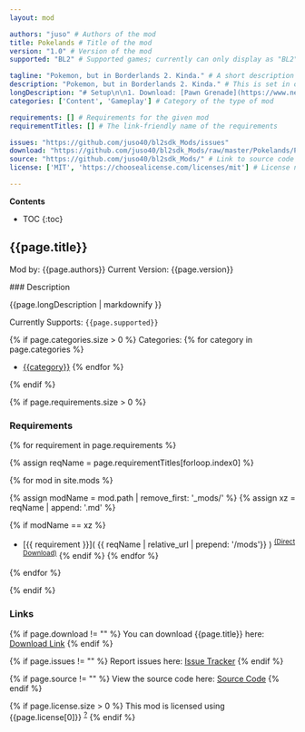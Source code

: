 ```yaml
---
layout: mod

authors: "juso" # Authors of the mod
title: Pokelands # Title of the mod
version: "1.0" # Version of the mod
supported: "BL2" # Supported games; currently can only display as "BL2", "BL2 + TPS", or "TPS"

tagline: "Pokemon, but in Borderlands 2. Kinda." # A short description of the mod itself.
description: "Pokemon, but in Borderlands 2. Kinda." # This is set in order to keep the SEO proper
longDescription: "# Setup\n\n1. Download: [Pawn Grenade](https://www.nexusmods.com/borderlands2/mods/234)  \n2. Add the ``Pokelands.blcm`` to the ``PawnGrenade.blcm`` using BLCMM and let it overwrite anything it wants.  \n2b. Tick the ``Offline`` box in BLCMM to change the Hotfix method. For me the normal online one didn't work when tested.  \n2c. Save the changes, you may now close BLCMM.\n3. Add the ``Nasty Suprise`` to your characters inventory, preferably with a low fuse.\n4. In Game, first ``exec PawnGrenade.blcm``, then enable the Pokelands SDK mod.\n5. Thats it.\n![yt](https://www.youtube.com/watch?v=r1H_Z9LRDUU&amp;t)" # Description of what the mod can do
categories: ['Content', 'Gameplay'] # Category of the type of mod

requirements: [] # Requirements for the given mod
requirementTitles: [] # The link-friendly name of the requirements

issues: "https://github.com/juso40/bl2sdk_Mods/issues"
download: "https://github.com/juso40/bl2sdk_Mods/raw/master/Pokelands/Pokelands.zip"
source: "https://github.com/juso40/bl2sdk_Mods/" # Link to source code
license: ['MIT', 'https://choosealicense.com/licenses/mit'] # License name, link about the license from https://choosealicense.com/

---
```

**Contents**
* TOC
{:toc}

## {{page.title}}

Mod by: {{page.authors}}
Current Version: {{page.version}}

<p></p>
### Description

{{page.longDescription | markdownify }}

Currently Supports: `{{page.supported}}`

{% if page.categories.size > 0 %}
Categories:
{% for category in page.categories %}
  * [{{category}}](/types/{{category}})
{% endfor %}
<p></p>
{% endif %}

{% if page.requirements.size > 0 %}
### Requirements

{% for requirement in page.requirements %}

{% assign reqName = page.requirementTitles[forloop.index0] %}

{% for mod in site.mods %}

{% assign modName = mod.path | remove_first: '_mods/' %}
{% assign xz = reqName | append: '.md' %}

{% if modName == xz %}
* [{{ requirement }}]( {{ reqName | relative_url | prepend: '/mods'}} ) <sup>[(Direct Download)]({{mod.download}})</sup>
{% endif %}
{% endfor %}

{% endfor %}
<p></p>
{% endif %}

### Links

{% if page.download != "" %}
You can download {{page.title}} here: [Download Link]({{page.download}})
{% endif %}

{% if page.issues != "" %}
Report issues here: [Issue Tracker]({{page.issues}})
{% endif %}

{% if page.source != "" %}
View the source code here: [Source Code]({{page.source}})
{% endif %}

{% if page.license.size > 0 %}
This mod is licensed using {{page.license[0]}} <sup>[?]({{page.license[1]}})</sup>
{% endif %}